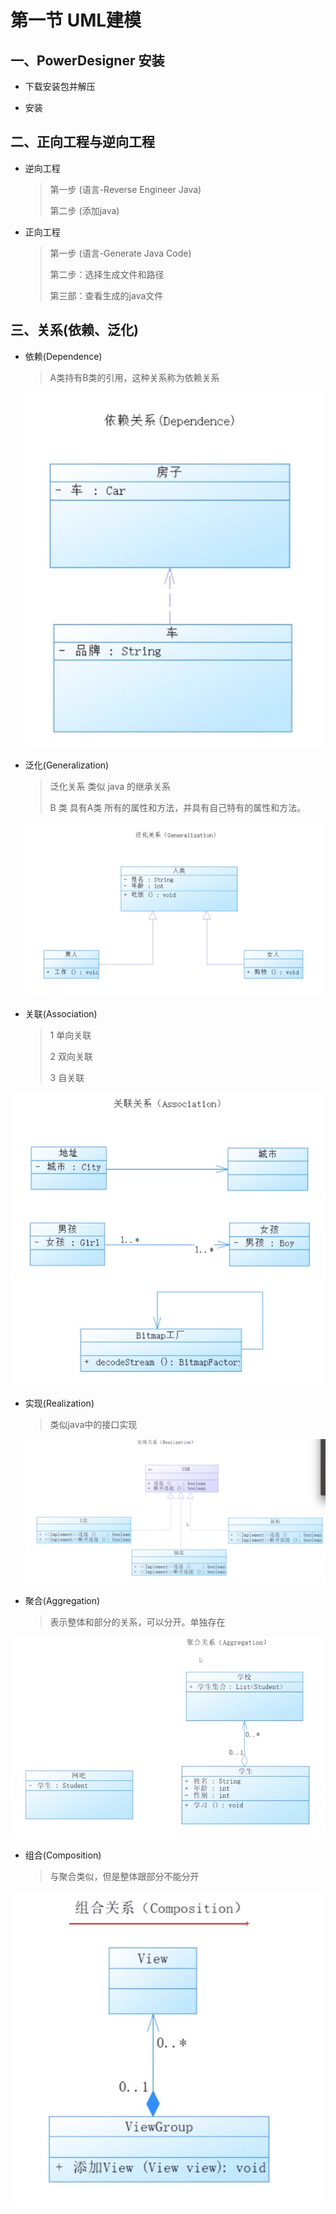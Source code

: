 # 第一节 UML建模

## 一、PowerDesigner 安装

* 下载安装包并解压

* 安装

## 二、正向工程与逆向工程

* 逆向工程

  > 第一步 (语言-Reverse Engineer Java)
  >
  > 第二步 (添加java)

* 正向工程

  > 第一步 (语言-Generate Java Code)
  >
  > 第二步：选择生成文件和路径
  >
  > 第三部：查看生成的java文件

## 三、关系(依赖、泛化)

* 依赖(Dependence)

  > A类持有B类的引用，这种关系称为依赖关系

  ![依赖](https://github.com/zh405557524/AndroidAdvanceLearn/blob/master/3_%E6%9E%B6%E6%9E%84%E5%B8%88/%E7%AC%AC%E4%B8%80%E7%AB%A0%20%E6%9E%B6%E6%9E%84%E5%B8%88%E5%85%A5%E9%97%A8/%E7%AC%AC%E4%B8%80%E8%8A%82%20UML%E5%BB%BA%E6%A8%A1/res/%E4%BE%9D%E8%B5%96.jpg)

* 泛化(Generalization)

  > 泛化关系 类似 java 的继承关系
  >
  > B 类 具有A类 所有的属性和方法，并具有自己特有的属性和方法。

  ![泛化](https://github.com/zh405557524/AndroidAdvanceLearn/blob/master/3_%E6%9E%B6%E6%9E%84%E5%B8%88/%E7%AC%AC%E4%B8%80%E7%AB%A0%20%E6%9E%B6%E6%9E%84%E5%B8%88%E5%85%A5%E9%97%A8/%E7%AC%AC%E4%B8%80%E8%8A%82%20UML%E5%BB%BA%E6%A8%A1/res/%E6%B3%9B%E5%8C%96.jpg)

* 关联(Association)

  > 1 单向关联
  >
  > 2 双向关联
  >
  > 3 自关联 

![关联](https://github.com/zh405557524/AndroidAdvanceLearn/blob/master/3_%E6%9E%B6%E6%9E%84%E5%B8%88/%E7%AC%AC%E4%B8%80%E7%AB%A0%20%E6%9E%B6%E6%9E%84%E5%B8%88%E5%85%A5%E9%97%A8/%E7%AC%AC%E4%B8%80%E8%8A%82%20UML%E5%BB%BA%E6%A8%A1/res/%E5%85%B3%E8%81%94.jpg)

* 实现(Realization)

  > 类似java中的接口实现

  ![实现](https://github.com/zh405557524/AndroidAdvanceLearn/blob/master/3_%E6%9E%B6%E6%9E%84%E5%B8%88/%E7%AC%AC%E4%B8%80%E7%AB%A0%20%E6%9E%B6%E6%9E%84%E5%B8%88%E5%85%A5%E9%97%A8/%E7%AC%AC%E4%B8%80%E8%8A%82%20UML%E5%BB%BA%E6%A8%A1/res/%E5%AE%9E%E7%8E%B0.jpg)

* 聚合(Aggregation)

  > 表示整体和部分的关系，可以分开。单独存在

![聚合](https://github.com/zh405557524/AndroidAdvanceLearn/blob/master/3_%E6%9E%B6%E6%9E%84%E5%B8%88/%E7%AC%AC%E4%B8%80%E7%AB%A0%20%E6%9E%B6%E6%9E%84%E5%B8%88%E5%85%A5%E9%97%A8/%E7%AC%AC%E4%B8%80%E8%8A%82%20UML%E5%BB%BA%E6%A8%A1/res/%E8%81%9A%E5%90%88.jpg)

* 组合(Composition)

  > 与聚合类似，但是整体跟部分不能分开

![组合](https://github.com/zh405557524/AndroidAdvanceLearn/blob/master/3_%E6%9E%B6%E6%9E%84%E5%B8%88/%E7%AC%AC%E4%B8%80%E7%AB%A0%20%E6%9E%B6%E6%9E%84%E5%B8%88%E5%85%A5%E9%97%A8/%E7%AC%AC%E4%B8%80%E8%8A%82%20UML%E5%BB%BA%E6%A8%A1/res/%E7%BB%84%E5%90%88.jpg)







